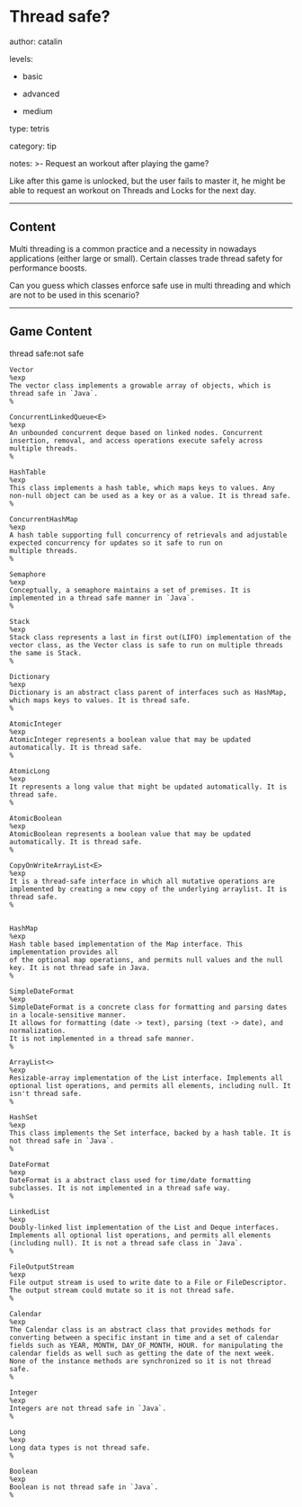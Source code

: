 # Thread safe?
author: catalin

levels:

  - basic

  - advanced

  - medium

type: tetris

category: tip

notes: >-
  Request an workout after playing the game?

  Like after this game is unlocked, but the user fails to master it, he might be
  able to request an workout on Threads and Locks for the next day.

---
## Content

Multi threading is a common practice and a necessity in nowadays applications (either large or small). Certain classes trade thread safety for performance boosts.

Can you guess which classes enforce safe use in multi threading and which are not to be used in this scenario?

---
## Game Content

thread safe:not safe

```false
Vector
%exp
The vector class implements a growable array of objects, which is thread safe in `Java`.
%

ConcurrentLinkedQueue<E>
%exp
An unbounded concurrent deque based on linked nodes. Concurrent insertion, removal, and access operations execute safely across multiple threads.
%

HashTable
%exp
This class implements a hash table, which maps keys to values. Any non-null object can be used as a key or as a value. It is thread safe.
%

ConcurrentHashMap
%exp
A hash table supporting full concurrency of retrievals and adjustable expected concurrency for updates so it safe to run on
multiple threads.
%

Semaphore
%exp
Conceptually, a semaphore maintains a set of premises. It is implemented in a thread safe manner in `Java`.
%

Stack
%exp
Stack class represents a last in first out(LIFO) implementation of the vector class, as the Vector class is safe to run on multiple threads the same is Stack.
%

Dictionary
%exp
Dictionary is an abstract class parent of interfaces such as HashMap, which maps keys to values. It is thread safe.
%

AtomicInteger
%exp
AtomicInteger represents a boolean value that may be updated automatically. It is thread safe.
%

AtomicLong
%exp
It represents a long value that might be updated automatically. It is thread safe.
%

AtomicBoolean
%exp
AtomicBoolean represents a boolean value that may be updated automatically. It is thread safe.
%

CopyOnWriteArrayList<E>
%exp
It is a thread-safe interface in which all mutative operations are implemented by creating a new copy of the underlying arraylist. It is thread safe.
%
```

```true

HashMap
%exp
Hash table based implementation of the Map interface. This implementation provides all
of the optional map operations, and permits null values and the null key. It is not thread safe in Java.
%

SimpleDateFormat
%exp
SimpleDateFormat is a concrete class for formatting and parsing dates in a locale-sensitive manner.
It allows for formatting (date -> text), parsing (text -> date), and normalization.
It is not implemented in a thread safe manner.
%

ArrayList<>
%exp
Resizable-array implementation of the List interface. Implements all optional list operations, and permits all elements, including null. It isn't thread safe.
%

HashSet
%exp
This class implements the Set interface, backed by a hash table. It is not thread safe in `Java`.
%

DateFormat
%exp
DateFormat is a abstract class used for time/date formatting subclasses. It is not implemented in a thread safe way.
%

LinkedList
%exp
Doubly-linked list implementation of the List and Deque interfaces. Implements all optional list operations, and permits all elements (including null). It is not a thread safe class in `Java`.
%

FileOutputStream
%exp
File output stream is used to write date to a File or FileDescriptor. The output stream could mutate so it is not thread safe.
%

Calendar
%exp
The Calendar class is an abstract class that provides methods for converting between a specific instant in time and a set of calendar fields such as YEAR, MONTH, DAY_OF_MONTH, HOUR. for manipulating the calendar fields as well such as getting the date of the next week. None of the instance methods are synchronized so it is not thread safe.
%

Integer
%exp
Integers are not thread safe in `Java`.
%

Long
%exp
Long data types is not thread safe.
%

Boolean
%exp
Boolean is not thread safe in `Java`.
%

```
